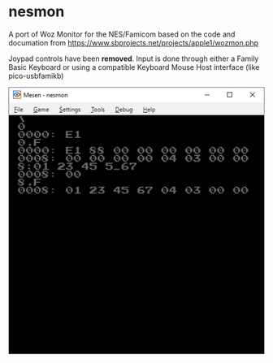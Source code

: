 # nesmon
A port of Woz Monitor for the NES/Famicom based on the code and documation from https://www.sbprojects.net/projects/apple1/wozmon.php

Joypad controls have been **removed**. Input is done through either a Family Basic Keyboard or using a compatible Keyboard Mouse Host interface (like pico-usbfamikb)

![](images/example.png)
